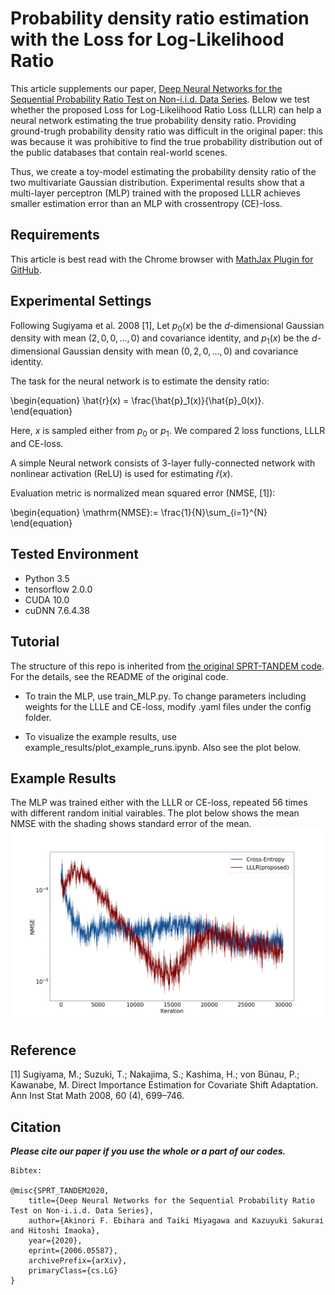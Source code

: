 # Probability density ratio estimation with the Loss for Log-Likelihood Ratio
This article supplements our paper, [Deep Neural Networks for the Sequential Probability Ratio Test on Non-i.i.d. Data Series](https://arxiv.org/abs/2006.05587). Below we test whether the proposed Loss for Log-Likelihood Ratio Loss (LLLR) can help a neural network estimating the true probability density ratio. Providing ground-trugh probability density ratio was difficult in the original paper: this was because it was prohibitive to find the true probability distribution out of the public databases that contain real-world scenes.  

Thus, we create a toy-model estimating the probability density ratio of the two multivariate Gaussian distribution. Experimental results show that a multi-layer perceptron (MLP) trained with the proposed LLLR achieves smaller estimation error than an MLP with crossentropy (CE)-loss.

## Requirements
This article is best read with the Chrome browser with [MathJax Plugin for GitHub](https://chrome.google.com/webstore/detail/mathjax-plugin-for-github/ioemnmodlmafdkllaclgeombjnmnbima?hl=en).

## Experimental Settings
Following Sugiyama et al. 2008 [1], Let $p_0(x)$ be the $d$-dimensional Gaussian density with mean $(2, 0, 0, ..., 0)$ and covariance identity, and $p_1(x)$ be the $d$-dimensional Gaussian density with mean $(0, 2, 0, ..., 0)$ and covariance identity. 

The task for the neural network is to estimate the density ratio:

\begin{equation}
\hat{r}(x) = \frac{\hat{p}_1(x)}{\hat{p}_0(x)}.
\end{equation}

Here, $x$ is sampled either from $p_0$ or $p_1$. We compared 2 loss functions, LLLR and CE-loss.

A simple Neural network consists of 3-layer fully-connected network with nonlinear activation (ReLU) is used for estimating $\hat{r}(x)$.  

Evaluation metric is normalized mean squared error (NMSE, [1]):

\begin{equation}
\mathrm{NMSE}:= \frac{1}{N}\sum_{i=1}^{N}
\end{equation}


## Tested Environment
- Python 3.5
- tensorflow 2.0.0
- CUDA 10.0
- cuDNN 7.6.4.38

## Tutorial 
The structure of this repo is inherited from [the original SPRT-TANDEM code](https://github.com/TaikiMiyagawa/SPRT-TANDEM). For the details, see the README of the original code.
- To train the MLP, use train_MLP.py. To change parameters including weights for the LLLE and CE-loss, modify .yaml files under the config folder.  

- To visualize the example results, use example_results/plot_example_runs.ipynb. Also see the plot below.

## Example Results
The MLP was trained either with the LLLR or CE-loss, repeated 56 times with different random initial vairables. The plot below shows the mean NMSE with the shading shows standard error of the mean.
![](./example_results/LLLRvsCE_NMSE.png)

## Reference
[1] Sugiyama, M.; Suzuki, T.; Nakajima, S.; Kashima, H.; von Bünau, P.; Kawanabe, M. Direct Importance Estimation for Covariate Shift Adaptation. Ann Inst Stat Math 2008, 60 (4), 699–746.

## Citation
___Please cite our paper if you use the whole or a part of our codes.___
```
Bibtex:

@misc{SPRT_TANDEM2020,
    title={Deep Neural Networks for the Sequential Probability Ratio Test on Non-i.i.d. Data Series},
    author={Akinori F. Ebihara and Taiki Miyagawa and Kazuyuki Sakurai and Hitoshi Imaoka},
    year={2020},
    eprint={2006.05587},
    archivePrefix={arXiv},
    primaryClass={cs.LG}
}

```
